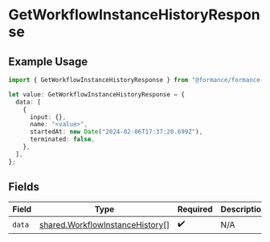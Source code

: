 # GetWorkflowInstanceHistoryResponse

## Example Usage

```typescript
import { GetWorkflowInstanceHistoryResponse } from "@formance/formance-sdk/sdk/models/shared";

let value: GetWorkflowInstanceHistoryResponse = {
  data: [
    {
      input: {},
      name: "<value>",
      startedAt: new Date("2024-02-06T17:37:20.699Z"),
      terminated: false,
    },
  ],
};
```

## Fields

| Field                                                                                     | Type                                                                                      | Required                                                                                  | Description                                                                               |
| ----------------------------------------------------------------------------------------- | ----------------------------------------------------------------------------------------- | ----------------------------------------------------------------------------------------- | ----------------------------------------------------------------------------------------- |
| `data`                                                                                    | [shared.WorkflowInstanceHistory](../../../sdk/models/shared/workflowinstancehistory.md)[] | :heavy_check_mark:                                                                        | N/A                                                                                       |